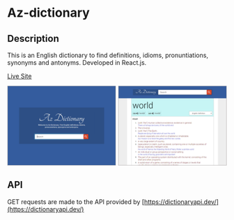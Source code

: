 # Az-dictionary

## Description

This is an English dictionary to find definitions, idioms, pronuntiations, synonyms and antonyms. Developed in React.js.

[Live Site](https://az-dictionary.netlify.app/)

![az-dictionary](./Img/Dictionary%20image.png)

## API

GET requests are made to the API provided by [https://dictionaryapi.dev/](https://dictionaryapi.dev/)
